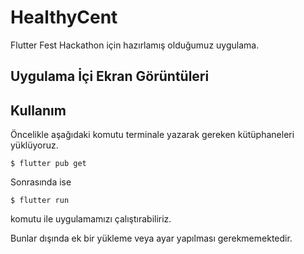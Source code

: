 # HealthyCent

Flutter Fest Hackathon için hazırlamış olduğumuz uygulama.

## Uygulama İçi Ekran Görüntüleri


## Kullanım

Öncelikle aşağıdaki komutu terminale yazarak gereken kütüphaneleri yüklüyoruz.
```` console
$ flutter pub get
```` 
Sonrasında ise 
```` console
$ flutter run
```` 
komutu ile uygulamamızı çalıştırabiliriz.

Bunlar dışında ek bir yükleme veya ayar yapılması gerekmemektedir.
